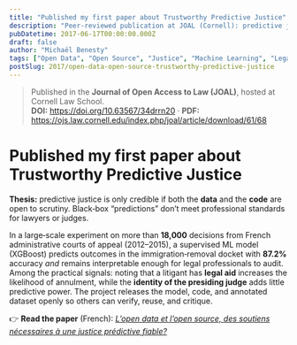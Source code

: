 ```yaml
---
title: "Published my first paper about Trustworthy Predictive Justice"
description: "Peer‑reviewed publication at JOAL (Cornell): predictive justice is credible only if both the data and the code are open. A French court study shows an interpretable 87.2% model; code and dataset released for scrutiny."
pubDatetime: 2017-06-17T00:00:00.000Z
draft: false
author: "Michaël Benesty"
tags: ["Open Data", "Open Source", "Justice", "Machine Learning", "Legaltech"]
postSlug: 2017/open-data-open-source-trustworthy-predictive-justice
---
```


> Published in the **Journal of Open Access to Law (JOAL)**, hosted at Cornell Law School.  
> **DOI:** https://doi.org/10.63567/34drrn20 · **PDF:** https://ojs.law.cornell.edu/index.php/joal/article/download/61/68

# Published my first paper about Trustworthy Predictive Justice

**Thesis:** predictive justice is only credible if both the **data** and the **code** are open to scrutiny. Black‑box “predictions” don’t meet professional standards for lawyers or judges.

In a large‑scale experiment on more than **18,000** decisions from French administrative courts of appeal (2012–2015), a supervised ML model (XGBoost) predicts outcomes in the immigration‑removal docket with **87.2%** accuracy *and* remains interpretable enough for legal professionals to audit. Among the practical signals: noting that a litigant has **legal aid** increases the likelihood of annulment, while the **identity of the presiding judge** adds little predictive power. The project releases the model, code, and annotated dataset openly so others can verify, reuse, and critique.

👉 **Read the paper** (French): [*L’open data et l’open source, des soutiens nécessaires à une justice prédictive fiable?*](/files/papers/open-data-open-source-trustworthy-predictive-justice.pdf)
